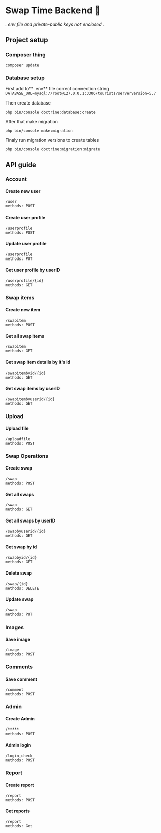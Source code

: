 # Swap Time Backend 🚧
*. env file and private-public keys not enclosed .*
## Project setup

### Composer thing 
```
composer update 
```
### Database setup
First add to** .env** file correct connection string
`DATABASE_URL=mysql://root@127.0.0.1:3306/tourists?serverVersion=5.7`

Then create database
```
php bin/console doctrine:database:create
```

After that make migration
```
php bin/console make:migration
```

Finaly run migration versions to create tables
```
php bin/console doctrine:migration:migrate
```

## API guide

### Account
#### Create new user
```
/user
methods: POST
```
#### Create user profile
```
/userprofile
methods: POST
```
#### Update user profile
```
/userprofile
methods: PUT
```
#### Get user profile by userID
```
/userprofile/{id}
methods: GET
```
### Swap items
#### Create new item
```
/swapitem
methods: POST
```
#### Get all swap items
```
/swapitem
methods: GET
```
#### Get swap item details by it's id
```
/swapitembyid/{id}
methods: GET
```
#### Get swap items by userID
```
/swapitembyuserid/{id}
methods: GET
```

### Upload
#### Upload file
```
/uploadfile
methods: POST
```

### Swap Operations
#### Create swap
```
/swap
methods: POST
```
#### Get all swaps
```
/swap
methods: GET
```
#### Get all swaps by userID
```
/swapbyuserid/{id}
methods: GET
```
#### Get swap by id
```
/swapbyid/{id}
methods: GET
```
#### Delete swap
```
/swap/{id}
methods: DELETE
```
#### Update swap
```
/swap
methods: PUT
```
### Images
#### Save image
```
/image
methods: POST
```
### Comments
#### Save comment
```
/comment
methods: POST
```
### Admin
#### Create Admin
```
/*****
methods: POST
```
#### Admin login
```
/login_check
methods: POST
```
### Report
#### Create report
```
/report
methods: POST
```
#### Get reports
```
/report
methods: Get
```



